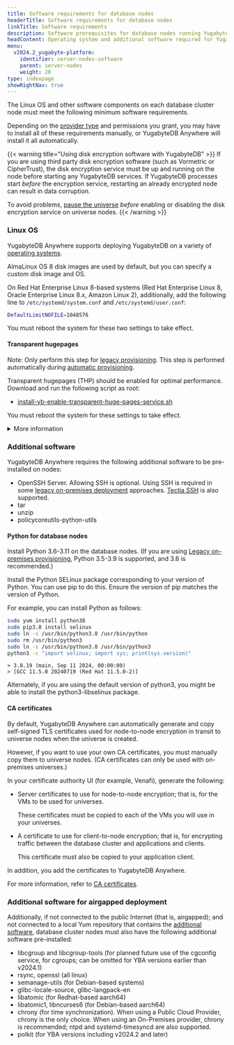 ```yaml
---
title: Software requirements for database nodes
headerTitle: Software requirements for database nodes
linkTitle: Software requirements
description: Software prerequisites for database nodes running YugabyteDB.
headContent: Operating system and additional software required for YugabyteDB
menu:
  v2024.2_yugabyte-platform:
    identifier: server-nodes-software
    parent: server-nodes
    weight: 20
type: indexpage
showRightNav: true
---
```


The Linux OS and other software components on each database cluster node must meet the following minimum software requirements.

Depending on the [provider type](../../yba-overview/#provider-configurations) and permissions you grant, you may have to install all of these requirements manually, or YugabyteDB Anywhere will install it all automatically.

{{< warning title="Using disk encryption software with YugabyteDB" >}}
If you are using third party disk encryption software (such as Vormetric or CipherTrust), the disk encryption service must be up and running on the node before starting any YugabyteDB services. If YugabyteDB processes start _before_ the encryption service, restarting an already encrypted node can result in data corruption.

To avoid problems, [pause the universe](../../manage-deployments/delete-universe/#pause-a-universe) _before_ enabling or disabling the disk encryption service on universe nodes.
{{< /warning >}}

### Linux OS

YugabyteDB Anywhere supports deploying YugabyteDB on a variety of [operating systems](../../../reference/configuration/operating-systems/).

AlmaLinux OS 8 disk images are used by default, but you can specify a custom disk image and OS.

On Red Hat Enterprise Linux 8-based systems (Red Hat Enterprise Linux 8, Oracle Enterprise Linux 8.x, Amazon Linux 2), additionally, add the following line to `/etc/systemd/system.conf` and `/etc/systemd/user.conf`:

```sh
DefaultLimitNOFILE=1048576
```

You must reboot the system for these two settings to take effect.

#### Transparent hugepages

Note: Only perform this step for [legacy provisioning](./software-on-prem-legacy/). This step is performed automatically during [automatic provisioning](./software-on-prem/).

Transparent hugepages (THP) should be enabled for optimal performance. Download and run the following script as root:

- [install-yb-enable-transparent-huge-pages-service.sh](/files/install-yb-enable-transparent-huge-pages-service.sh)

You must reboot the system for these settings to take effect.

<details>
  <summary>More information</summary>

The script performs the following steps:

1. Create a one-shot systemd service for configuring THP settings.

    ```sh
    unit_filename="yb-enable-transparent-huge-pages.service"
    unit_filepath="/etc/systemd/system/"
    unit_file_full_path=${unit_filepath}${unit_filename}

    unit_file_definition=$(cat <<EOF
    [Unit]
    Description=YugabyteDB Enable Transparent Hugepages (THP)
    DefaultDependencies=no
    After=local-fs.target
    Before=sysinit.target

    [Service]
    Type=oneshot
    RemainAfterExit=yes
    ExecStart=/bin/sh -c '\
        echo always > /sys/kernel/mm/transparent_hugepage/enabled && \
        echo defer+madvise > /sys/kernel/mm/transparent_hugepage/defrag && \
        echo 0 > /sys/kernel/mm/transparent_hugepage/khugepaged/max_ptes_none'

    [Install]
    WantedBy=basic.target
    EOF
    )

    # Always perform this, because if we update settings, we always apply.
    echo "Configuring ${unit_file_full_path}"
    echo "${unit_file_definition}" > ${unit_file_full_path}
    ```

    This creates a one-shot systemd unit file under `/etc/systemd/system/yb-enable-transparent-huge-pages.service`.

1. Load all the services on the system and check the status of the newly created service.

    ```sh
    # Load the services
    echo "Loading and enabling service"

    systemctl daemon-reload
    systemctl enable ${unit_filename}
    systemctl start ${unit_filename}
    systemctl --no-pager status ${unit_filename}

    status=$(systemctl show yb-enable-transparent-huge-pages.service \
        --property=ExecMainStatus,ActiveState)

    exec_main_status=$(echo "$status" | grep ExecMainStatus | cut -d= -f2)
    active_state=$(echo "$status" | grep ActiveState | cut -d= -f2)

    if [[ "$exec_main_status" -ne 0 || "$active_state" != "active" ]]; then
      echo "Service failed: ExecMainStatus=$exec_main_status, ActiveState=$active_state"
      echo "Check status/logs for ${unit_file_full_path}"
    fi
    ```

1. Ensure that all the THP settings are correctly set.

    ```sh
    cat /sys/kernel/mm/transparent_hugepage/enabled
    ```

    Should return "always".

    ```sh
    cat /sys/kernel/mm/transparent_hugepage/defrag
    ```

    Should return "defer+madvise".

    ```sh
    cat /sys/kernel/mm/transparent_hugepage/khugepaged/max_ptes_none 0
    ```

    Should return 0.

</details>

### Additional software

YugabyteDB Anywhere requires the following additional software to be pre-installed on nodes:

- OpenSSH Server. Allowing SSH is optional. Using SSH is required in some [legacy on-premises deployment](../server-nodes-software/software-on-prem-legacy/) approaches. [Tectia SSH](../../create-deployments/connect-to-universe/#enable-tectia-ssh) is also supported.
- tar
- unzip
- policycoreutils-python-utils

#### Python for database nodes

Install Python 3.6-3.11 on the database nodes. (If you are using [Legacy on-premises provisioning](software-on-prem-legacy/), Python 3.5-3.9 is supported, and 3.6 is recommended.)

Install the Python SELinux package corresponding to your version of Python. You can use pip to do this. Ensure the version of pip matches the version of Python.

For example, you can install Python as follows:

```sh
sudo yum install python38
sudo pip3.8 install selinux
sudo ln -s /usr/bin/python3.8 /usr/bin/python
sudo rm /usr/bin/python3
sudo ln -s /usr/bin/python3.8 /usr/bin/python3
python3 -c "import selinux; import sys; print(sys.version)"
```

```output
> 3.8.19 (main, Sep 11 2024, 00:00:00)
> [GCC 11.5.0 20240719 (Red Hat 11.5.0-2)]
```

Alternately, if you are using the default version of python3, you might be able to install the python3-libselinux package.

#### CA certificates

By default, YugabyteDB Anywhere can automatically generate and copy self-signed TLS certificates used for node-to-node encryption in transit to universe nodes when the universe is created.

However, if you want to use your own CA certificates, you must manually copy them to universe nodes. (CA certificates can only be used with on-premises universes.)

In your certificate authority UI (for example, Venafi), generate the following:

- Server certificates to use for node-to-node encryption; that is, for the VMs to be used for universes.

    These certificates must be copied to each of the VMs you will use in your universes.

- A certificate to use for client-to-node encryption; that is, for encrypting traffic between the database cluster and applications and clients.

    This certificate must also be copied to your application client.

In addition, you add the certificates to YugabyteDB Anywhere.

For more information, refer to [CA certificates](../../security/enable-encryption-in-transit/add-certificate-ca/).

### Additional software for airgapped deployment

Additionally, if not connected to the public Internet (that is, airgapped); and not connected to a local Yum repository that contains the [additional software](#additional-software), database cluster nodes must also have the following additional software pre-installed:

- libcgroup and libcgroup-tools (for planned future use of the cgconfig service, for cgroups; can be omitted for YBA versions earlier than v2024.1)
- rsync, openssl (all linux)
- semanage-utils (for Debian-based systems)
- glibc-locale-source, glibc-langpack-en
- libatomic (for Redhat-based aarch64)
- libatomic1, libncurses6 (for Debian-based aarch64)
- chrony (for time synchronization). When using a Public Cloud Provider, chrony is the only choice. When using an On-Premises provider, chrony is recommended; ntpd and systemd-timesyncd are also supported.
- polkit (for YBA versions including v2024.2 and later)
